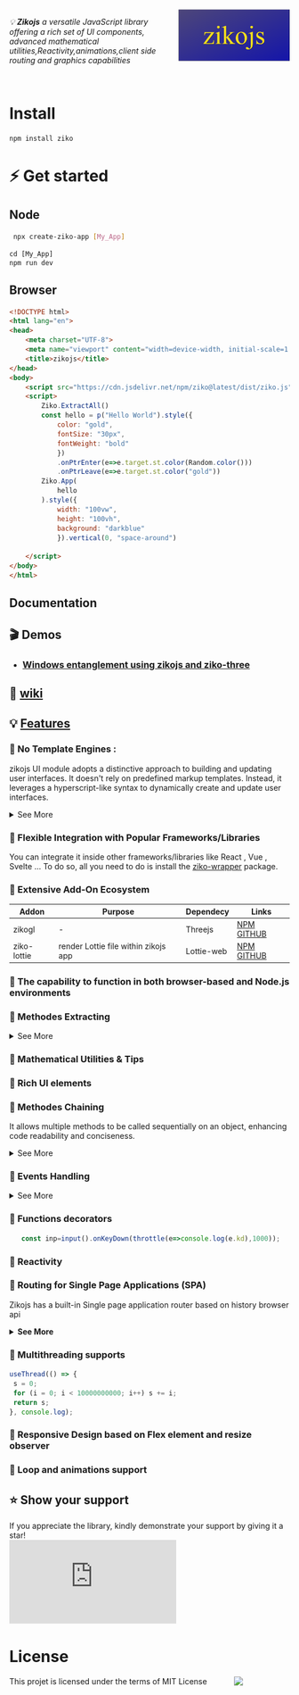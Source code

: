 <img src="docs/assets/zikojs.png" width="200" align="right" alt="zikojs logo">

*💡 **Zikojs** a versatile JavaScript library offering a rich set of UI components, advanced mathematical utilities,Reactivity,animations,client side routing and graphics capabilities* 

<br>

# Install 
```bash
npm install ziko
```
# ⚡ Get started
## Node
 ```bash
  npx create-ziko-app [My_App]
 ```
  ```
  cd [My_App]
  npm run dev
  ```
## Browser
```html
<!DOCTYPE html>
<html lang="en">
<head>
    <meta charset="UTF-8">
    <meta name="viewport" content="width=device-width, initial-scale=1.0">
    <title>zikojs</title>
</head>
<body>
    <script src="https://cdn.jsdelivr.net/npm/ziko@latest/dist/ziko.js"></script>
    <script>
        Ziko.ExtractAll()
        const hello = p("Hello World").style({
            color: "gold",
            fontSize: "30px",
            fontWeight: "bold"
            })
            .onPtrEnter(e=>e.target.st.color(Random.color()))
            .onPtrLeave(e=>e.target.st.color("gold"))
        Ziko.App(
            hello
        ).style({
            width: "100vw",
            height: "100vh",
            background: "darkblue"
            }).vertical(0, "space-around")
        
    </script>
</body>
</html>
```
## Documentation
## 🎬 Demos 
- ### [  Windows entanglement using zikojs and ziko-three ](https://www.linkedin.com/feed/update/urn:li:activity:7144023650394918913/) 

## 📃 [wiki](https://github.com/zakarialaoui10/ziko.js/wiki)

## 💡 [Features]()
### 🔰 No Template Engines :

zikojs UI module adopts a distinctive approach to building and updating user interfaces. 
It doesn't rely on predefined markup templates. Instead, it leverages a hyperscript-like syntax to dynamically create and update user interfaces.

<details>
<summary> See More </summary>

For instance, consider the following JavaScript code using zikojs:
```js
 para=p(
    text("hello"),
    text("world")
    )
    .style({
        color:"darkblue"
    })
    .forEach(n=>n.onPtrEnter(e=>{
        console.log(e.target.text)
    }));
```
`p(...)` - This line creates a paragraph element (&lt;p&gt;) using zikojs. Inside the p() function, we pass in two text() function calls, which create text nodes containing "hello" and "world" respectively. These will be the contents of the paragraph.

`.style({...})` - This method sets the style of the paragraph element. In this case, it sets the color to "darkblue".

`.forEach(...)` - This method iterates over the two items of the paragraph element. Inside the callback function, it sets up an event listener for the "pointerenter" event on each child element. When the pointer enters any child element, it logs the text content of that element to the console.

>[!TIP]
To acces the para items you can use Array like syntaxe , `para[index]` or `para.at(index)` (index can positive or negative integer)

This code snippet produces the equivalent HTML structure:
```html
 <p style="color:darkblue">
    <span>hello</span>
    <span>world</span>
 </p>
 <script>
    para=document.querySelector(p);
    [...a.children].forEach(
        n=>n.addEventListener("pointerenter",e=>{
            console.log(e.target.textContent)
            }))
 </script>
```
In summary, zikojs UI module enables dynamic creation and manipulation of user interfaces without relying on static markup templates, offering flexibility and control over UI elements.

</details>



### 🔰 Flexible Integration with Popular Frameworks/Libraries

You can integrate it inside other frameworks/libraries like React , Vue , Svelte ... To do so, all you need to do is install the [ziko-wrapper](https://www.npmjs.com/package/ziko-wrapper) package.

### 🔰 Extensive Add-On Ecosystem

|Addon|Purpose|Dependecy|Links|
|-|-|-|-|
|zikogl|-|Threejs|[NPM](https://www.npmjs.com/package/zikogl) [GITHUB](https://github.com/zakarialaoui10/zikogl/)|
|ziko-lottie|render Lottie file within zikojs app|Lottie-web|[NPM](https://www.npmjs.com/package/ziko-lottie) [GITHUB](https://github.com/zakarialaoui10/ziko-lottie/)|
### 🔰 The capability to function in both browser-based and Node.js environments
### 🔰 Methodes Extracting

<details>
 <summary>
  See More
 </summary>
 
 ```js
 Ziko.ExtractAll()
 // if you want to extract only UI methodes you can use Ziko.UI.Extractll()
```
🏷️ This method simplifies syntax by extracting all UI, Math, Time, Graphics, and other methods within the Ziko framework. Instead of writing specific namespace prefixes like `Ziko.UI.text("Hi")` , `Ziko.Math.complex(1,2)` , `Ziko.Math.matrix([[1,2],[2,3]])`, you can directly use simplified syntax such as `text("Hi")` , `complex(1,1)` and `matrix([[1,2],[2,3]])`.

⚠️ Be careful with this method because it will overwrite any existing global or local variables and functions with the same names as the extracted methods. 
</details>

### 🔰 Mathematical Utilities & Tips
### 🔰 Rich UI elements
### 🔰 Methodes Chaining
It allows multiple methods to be called sequentially on an object, enhancing code readability and conciseness.
<details>
<summary> See More </summary>
</details>

### 🔰 Events Handling

<details>
<summary>
See More
</summary>

Example of creating simple Paint sketch using canvas and pointer events : 
```js
Scene=Canvas().size("500px","500px")
Scene.onPtrDown(e=>{
    e.target.ctx.beginPath()
    e.target.ctx.moveTo(
        map(e.dx,0,e.target.element.offsetWidth,e.target.Xmin,e.target.Xmax),
        map(e.dy,0,e.target.element.offseHeight,e.target.Ymin,e.target.Ymax)
        )
})
Scene.onPtrMove(e=>{
    if(e.isDown){
        const x=map(e.mx,0,e.target.element.offsetWidth,e.target.axisMatrix[0][0],e.target.axisMatrix[1][0])
        const y=map(e.my,0,e.target.element.offsetHeight,e.target.axisMatrix[1][1],e.target.axisMatrix[0][1])
        e.target.append(canvasCircle(x,y,1).color({fill:"#5555AA"}).fill())
   }})

Scene.onPtrUp(()=>{})
  ```
</details>

### 🔰 Functions decorators

```js
   const inp=input().onKeyDown(throttle(e=>console.log(e.kd),1000));
```

### 🔰 Reactivity
### 🔰 Routing for Single Page Applications (SPA)

Zikojs has a built-in Single page application router based on history browser api

<details>
 <summary>
  <strong> See More </strong>
 </summary>

```js
const main= Ziko.App()
const p1=Section()
const p2=Section()
S=Ziko.SPA(
   main,{
     "/page1":p1,
     "/page2":p2
 })
// You can use regex to define routes
S.get(
 pattern,
 path=>handler(path)
)
 ```

***⚠️ Ensure that your server serves only the index page for all incoming requests.*** 

***💡 Example using expressjs :***

```js
 app.get('*', (req , res) => {
  res.sendFile(path.join(__dirname, 'public', 'index.html'));
});
```
</details>


### 🔰 Multithreading supports

 ```js
useThread(() => {
  s = 0;
  for (i = 0; i < 10000000000; i++) s += i;
  return s;
}, console.log);
 ```
 
### 🔰 Responsive Design based on Flex element and resize observer
### 🔰 Loop and animations support

## ⭐️ Show your support <a name="support"></a>

If you appreciate the library, kindly demonstrate your support by giving it a star!<br>
[![Star](https://img.shields.io/github/stars/zakarialaoui10/ziko.js?style=social)](https://github.com/zakarialaoui10/ziko.js)
<!--## Financial support-->
# License 
This projet is licensed under the terms of MIT License 
<img src="https://img.shields.io/github/license/zakarialaoui10/zikojs?color=rgb%2820%2C21%2C169%29" width="100" align="right">

 





